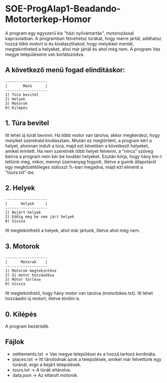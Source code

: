 # SOE-ProgAlap1-Beadando-Motorterkep-Homor

A program egy egyszerű kis "házi nyilvántartás", motorozással kapcsolatban. A programban felvehetsz túrákat, hogy merre jártál, addhatsz hozzá több motort is és kiválaszthatod, hogy melyikkel mentél, megtekintheted a helyeket, ahol már jártál és ahol még nem. A program Vas megye településeire van korlátozódva.

## A következő menü fogad elinditáskor:
```
-------------------
|       Menü      |
-------------------
1) Túra bevitel
2) Helyek
3) Motorok
0) Kilépés
```
## 1. Túra bevitel
Itt lehet új túrát bevinni. Ha több motor van tárolva, akkor megkérdezi, hogy melyiket szeretnéd kiválasztani. Miután ez megtörtént, a program kéri a helyet, ahonnan indult a túra, majd ezt követően a következő helyeket, amiket érintett. Ha nem szeretnék több helyet felvenni, a "nincs" szöveg beírva a program nem kér be további helyeket. Ezután kiírja, hogy hány km-t tettünk meg, mikor, mennyi üzemanyag fogyott, illetve a gumik állapotáról egy megkőzelitőleges státuszt %-ban megadva, majd ezt elmenti a "tours.txt"-be.

## 2. Helyek
```
-------------------
|      Helyek     |
-------------------
1) Bejárt helyek
2) Eddig még be nem járt helyek
0) Vissza
```
Itt megtekinthető a helyek, ahol már jártunk, illetve ahol még nem.

## 3. Motorok
```
-------------------
|      Motorok    |
-------------------
1) Motorok megtekintése
2) Új motor hozzáadása
3) Motor törlése
0) Vissza
```
Itt megtekinthető, hogy hány motor van tárolva (motorbikes.txt). Itt lehet hozzáadni új motort, illetve törölni is.
## 0. Kilépés
A program bezáródik.

## Fájlok
- settlements.txt -> Vas megye települései és a hozzá tartozó kordináta.
- places.txt -> Itt tárolódnak azok a települések, amiket már felvettünk egy túránál, ergo a bejárt települések.
- tours.txt -> A túrák eltárolva.
- data.json -> Az eltárolt motorok.